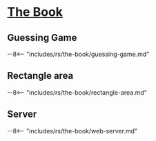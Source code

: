 # [The Book](https://doc.rust-lang.org/stable/book/index.html)

## Guessing Game

--8<-- "includes/rs/the-book/guessing-game.md"

## Rectangle area

--8<-- "includes/rs/the-book/rectangle-area.md"

## Server

--8<-- "includes/rs/the-book/web-server.md"
